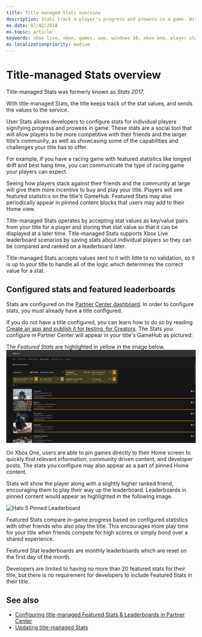 ```yaml
---
title: Title-managed Stats overview
description: Stats track a player's progress and prowess in a game. With title-managed Stats, the game code maintains the stats, and sends the stat values to the server for display upon request.
ms.date: 07/02/2018
ms.topic: article
keywords: xbox live, xbox, games, uwp, windows 10, xbox one, player stats, leaderboards, title-managed stats
ms.localizationpriority: medium
---
```


# Title-managed Stats overview

Title-managed Stats was formerly known as _Stats 2017_.

With title-managed Stats, the title keeps track of the stat values, and sends the values to the service.

User Stats allows developers to configure stats for individual players signifying progress and prowess in game.
These stats are a social tool that will allow players to be more competitive with their friends and the larger title's community, as well as showcasing some of the capabilities and challenges your title has to offer.

For example, if you have a racing game with featured statistics like longest drift and best hang time, you can communicate the type of racing game your players can expect.

Seeing how players stack against their friends and the community at large will give them more incentive to buy and play your title.
Players will see featured statistics on the title's GameHub.
Featured Stats may also periodically appear in pinned content blocks that users may add to their Home view.

Title-managed Stats operates by accepting stat values as key/value pairs from your title for a player and storing that stat value so that it can be displayed at a later time.
Title-managed Stats supports Xbox Live leaderboard scenarios by saving stats about individual players so they can be compared and ranked on a leaderboard later.

Title-managed Stats accepts values sent to it with little to no validation, so it is up to your title to handle all of the logic which determines the correct value for a stat.


## Configured stats and featured leaderboards

Stats are configured on the [Partner Center dashboard](https://partner.microsoft.com/dashboard/windows/overview).
In order to configure stats, you must already have a title configured.

If you do not have a title configured, you can learn how to do so by reading [Create an app and publish it for testing, for Creators](../../../../get-started/setup-partner-center/legacy/live-create-and-test-creators-title.md).
The Stats you configure in Partner Center will appear in your title's GameHub as pictured:

The *Featured Stats* are highlighted in yellow in the image below.
![Official Club Page Social Leaderboard](live-stats-tm-overview-images/gamehub_featuredstats.png)

On Xbox One, users are able to pin games directly to their Home screen to quickly find relevant information, community driven content, and developer posts.
The stats you configure may also appear as a part of pinned Home content.

Stats will show the player along with a slightly higher ranked friend, encouraging them to play their way up the leaderboard.
Leaderboards in pinned content would appear as highlighted in the following image.

![Halo 5 Pinned Leaderboard](live-stats-tm-overview-images/Halo_5_Pinned_Leaderboard.png)

Featured Stats compare in-game progress based on configured statistics with other friends who also play the title.
This encourages more play time for your title when friends compete for high scores or simply bond over a shared experience.

Featured Stat leaderboards are monthly leaderboards which are reset on the first day of the month.

Developers are limited to having no more than 20 featured stats for their title, but there is no requirement for developers to include Featured Stats in their title.


## See also

* [Configuring title-managed Featured Stats & Leaderboards in Partner Center](config/live-tm-leaderboards-portal.md)
* [Updating title-managed Stats](how-to/live-stats-tm-updating.md)
